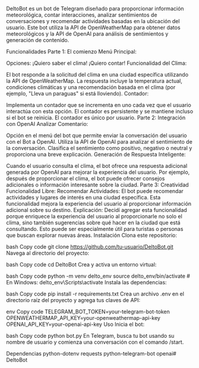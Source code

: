 
DeltoBot es un bot de Telegram diseñado para proporcionar información meteorológica, contar interacciones, analizar sentimientos de conversaciones y recomendar actividades basadas en la ubicación del usuario. Este bot utiliza la API de OpenWeatherMap para obtener datos meteorológicos y la API de OpenAI para análisis de sentimientos y generación de contenido.

Funcionalidades
Parte 1: El comienzo
Menú Principal:

Opciones:
¡Quiero saber el clima!
¡Quiero contar!
Funcionalidad del Clima:

El bot responde a la solicitud del clima en una ciudad específica utilizando la API de OpenWeatherMap.
La respuesta incluye la temperatura actual, condiciones climáticas y una recomendación basada en el clima (por ejemplo, "Lleva un paraguas" si está lloviendo).
Contador:

Implementa un contador que se incrementa en uno cada vez que el usuario interactúa con esta opción.
El contador es persistente y se mantiene incluso si el bot se reinicia.
El contador es único por usuario.
Parte 2: Integración con OpenAI
Analizar Comentario:

Opción en el menú del bot que permite enviar la conversación del usuario con el Bot a OpenAI.
Utiliza la API de OpenAI para analizar el sentimiento de la conversación.
Clasifica el sentimiento como positivo, negativo o neutral y proporciona una breve explicación.
Generación de Respuesta Inteligente:

Cuando el usuario consulta el clima, el bot ofrece una respuesta adicional generada por OpenAI para mejorar la experiencia del usuario. Por ejemplo, después de proporcionar el clima, el bot puede ofrecer consejos adicionales o información interesante sobre la ciudad.
Parte 3: Creatividad
Funcionalidad Libre:
Recomendar Actividades: El bot puede recomendar actividades y lugares de interés en una ciudad específica. Esta funcionalidad mejora la experiencia del usuario al proporcionar información adicional sobre su destino.
Explicación: Decidí agregar esta funcionalidad porque enriquece la experiencia del usuario al proporcionarle no solo el clima, sino también sugerencias sobre qué hacer en la ciudad que está consultando. Esto puede ser especialmente útil para turistas o personas que buscan explorar nuevas áreas.
Instalación
Clona este repositorio:

bash
Copy code
git clone https://github.com/tu-usuario/DeltoBot.git
Navega al directorio del proyecto:

bash
Copy code
cd DeltoBot
Crea y activa un entorno virtual:

bash
Copy code
python -m venv delto_env
source delto_env/bin/activate  # En Windows: delto_env\Scripts\activate
Instala las dependencias:

bash
Copy code
pip install -r requirements.txt
Crea un archivo .env en el directorio raíz del proyecto y agrega tus claves de API:

env
Copy code
TELEGRAM_BOT_TOKEN=your-telegram-bot-token
OPENWEATHERMAP_API_KEY=your-openweathermap-api-key
OPENAI_API_KEY=your-openai-api-key
Uso
Inicia el bot:

bash
Copy code
python bot.py
En Telegram, busca tu bot usando su nombre de usuario y comienza una conversación con el comando /start.

Dependencias
python-dotenv
requests
python-telegram-bot
openai# DeltoBot
